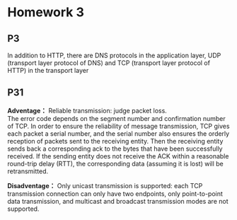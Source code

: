 # Homework 3  

## P3  
In addition to HTTP, there are DNS protocols in the application layer, UDP (transport layer protocol of DNS) and TCP (transport layer protocol of HTTP) in the transport layer

## P31  
**Adventage：** 
Reliable transmission: judge packet loss.   
The error code depends on the segment number and confirmation number of TCP. In order to ensure the reliability of message transmission, TCP gives each packet a serial number, and the serial number also ensures the orderly reception of packets sent to the receiving entity. Then the receiving entity sends back a corresponding ack to the bytes that have been successfully received. If the sending entity does not receive the ACK within a reasonable round-trip delay (RTT), the corresponding data (assuming it is lost) will be retransmitted.  

**Disadventage：**
Only unicast transmission is supported: each TCP transmission connection can only have two endpoints, only point-to-point data transmission, and multicast and broadcast transmission modes are not supported.  

